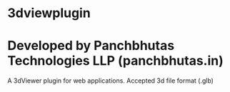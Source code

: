 # 3dviewplugin

# Developed by Panchbhutas Technologies LLP (panchbhutas.in)
A 3dViewer plugin for web applications. Accepted 3d file format (.glb)
